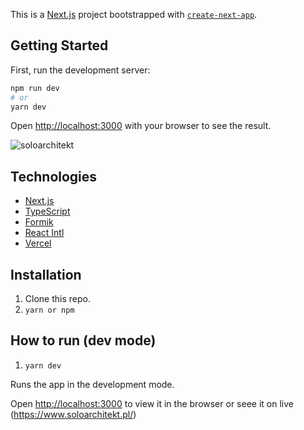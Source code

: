This is a [Next.js](https://nextjs.org/) project bootstrapped with [`create-next-app`](https://github.com/vercel/next.js/tree/canary/packages/create-next-app).

## Getting Started

First, run the development server:

```bash
npm run dev
# or
yarn dev
```

Open [http://localhost:3000](http://localhost:3000) with your browser to see the result.

![soloarchitekt](https://user-images.githubusercontent.com/30775271/209812829-f92688e7-a41f-46c9-809d-d4edf1e77d6d.JPG)

## Technologies

- [Next.js](https://nextjs.org/)
- [TypeScript](https://www.typescriptlang.org/)
- [Formik](https://formik.org/)
- [React Intl](https://formatjs.io/docs/getting-started/installation/)
- [Vercel](https://vercel.com/)

## Installation
1. Clone this repo.
2. `yarn or npm`

## How to run (dev mode)

1. `yarn dev`

Runs the app in the development mode.

Open [http://localhost:3000](http://localhost:3000) to view it in the browser or seee it
on live (https://www.soloarchitekt.pl/)
